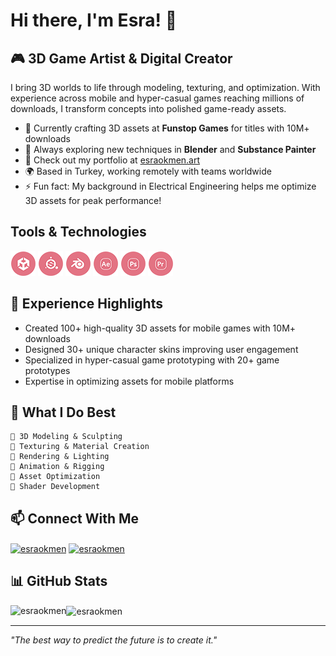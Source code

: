 # Hi there, I'm Esra! 👋

<!--<img align="right" width="300" src="https://github.com/esraokmen/esraokmen/assets/your-asset-id/3d-model-showcase.gif" alt="3D art showcase"/>-->

## 🎮 3D Game Artist & Digital Creator

I bring 3D worlds to life through modeling, texturing, and optimization. With experience across mobile and hyper-casual games reaching millions of downloads, I transform concepts into polished game-ready assets.

- 🔭 Currently crafting 3D assets at **Funstop Games** for titles with 10M+ downloads
- 🌱 Always exploring new techniques in **Blender** and **Substance Painter**
- 🎨 Check out my portfolio at [esraokmen.art](https://esraokmen.art)
- 🌍 Based in Turkey, working remotely with teams worldwide
- ⚡ Fun fact: My background in Electrical Engineering helps me optimize 3D assets for peak performance!

## Tools & Technologies

<p align="left">
  <img src="https://raw.githubusercontent.com/esraokmen/esraokmen/refs/heads/main/assets/img/unity.png" alt="unity" width="40" height="40"/>
  <img src="https://github.com/esraokmen/esraokmen/blob/main/assets/img/substance.png" alt="substance.png" width="40" height="40"/>
  <img src="https://github.com/esraokmen/esraokmen/blob/main/assets/img/blender.png" alt="blender" width="40" height="40"/>
  <img src="https://github.com/esraokmen/esraokmen/blob/main/assets/img/aftereffects.png" alt="after_effects" width="40" height="40"/>
  <img src="https://github.com/esraokmen/esraokmen/blob/main/assets/img/photoshop.png" alt="photoshop" width="40" height="40"/>
  <img src="https://github.com/esraokmen/esraokmen/blob/main/assets/img/premiere.png" alt="premiere.png" width="40" height="40"/>
</p>

## 💼 Experience Highlights

- Created 100+ high-quality 3D assets for mobile games with 10M+ downloads
- Designed 30+ unique character skins improving user engagement
- Specialized in hyper-casual game prototyping with 20+ game prototypes
- Expertise in optimizing assets for mobile platforms

## 🎯 What I Do Best

```
🔹 3D Modeling & Sculpting
🔹 Texturing & Material Creation
🔹 Rendering & Lighting
🔹 Animation & Rigging
🔹 Asset Optimization
🔹 Shader Development
```

## 📫 Connect With Me

<p align="left">
  <a href="https://linkedin.com/in/esraokmen" target="_blank"><img align="center" src="https://raw.githubusercontent.com/rahuldkjain/github-profile-readme-generator/master/src/images/icons/Social/linked-in-alt.svg" alt="esraokmen" height="30" width="40" /></a>
  <a href="https://behance.net/esraokmen" target="_blank"><img align="center" src="https://raw.githubusercontent.com/rahuldkjain/github-profile-readme-generator/master/src/images/icons/Social/behance.svg" alt="esraokmen" height="30" width="40" /></a>
</p>

## 📊 GitHub Stats

<img align="left" src="https://github-readme-stats.vercel.app/api/top-langs?username=esraokmen&show_icons=true&locale=en&layout=compact&theme=tokyonight" alt="esraokmen" />

<img align="center" src="https://github-readme-stats.vercel.app/api?username=esraokmen&show_icons=true&locale=en&theme=tokyonight" alt="esraokmen" />

---

*"The best way to predict the future is to create it."*
